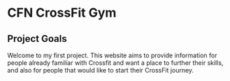 <h1>CFN CrossFit Gym</h1>
<h2>Project Goals</h2>
<p> Welcome to my first project. This website aims to provide information for people already familiar with Crossfit and want a place to further their skills, and also for people that would like to start their CrossFit journey.</p>
